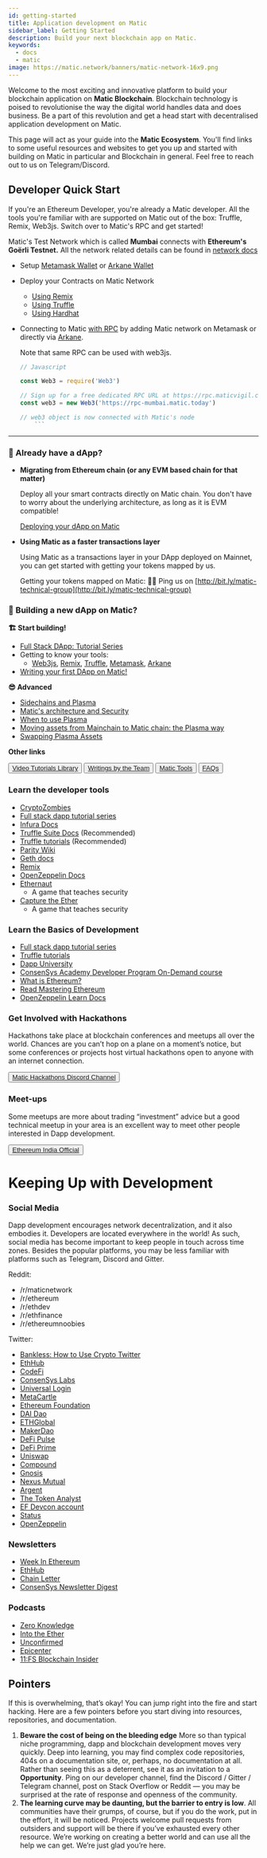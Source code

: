 ```yaml
---
id: getting-started
title: Application development on Matic
sidebar_label: Getting Started
description: Build your next blockchain app on Matic.
keywords:
  - docs
  - matic
image: https://matic.network/banners/matic-network-16x9.png 
---
```


Welcome to the most exciting and innovative platform to build your blockchain application on **Matic Blockchain**. Blockchain technology is poised to revolutionise the way the digital world handles data and does business. Be a part of this revolution and get a head start with decentralised application development on Matic.

This page will act as your guide into the **Matic Ecosystem**. You'll find links to some useful resources and websites to get you up and started with building on Matic in particular and Blockchain in general. Feel free to reach out to us on Telegram/Discord. 

## **Developer Quick Start**

If you're an Ethereum Developer, you're already a Matic developer. 
All the tools you're familiar with are supported on Matic out of the box: Truffle, Remix, Web3js. 
Switch over to Matic's RPC and get started!

Matic's Test Network which is called **Mumbai** connects with **Ethereum's Goërli Testnet.** 
All the network related details can be found in [network docs](/docs/develop/network-details/network) 

- Setup [Metamask Wallet](/docs/develop/metamask/hello) or [Arkane Wallet](/docs/develop/wallets/arkane/intro)
- Deploy your Contracts on Matic Network
    - [Using Remix](/docs/develop/remix)
    - [Using Truffle](/docs/develop/truffle)
    - [Using Hardhat](/docs/develop/hardhat)
- Connecting to Matic [with RPC](https://docs.matic.network/docs/develop/metamask/testnet) by adding Matic network on Metamask or directly via [Arkane](/docs/develop/wallets/arkane/network).

  Note that same RPC can be used with web3js.

    ```jsx
    // Javascript 

    const Web3 = require('Web3')

    // Sign up for a free dedicated RPC URL at https://rpc.maticvigil.com/ or other hosted node providers.
    const web3 = new Web3('https://rpc-mumbai.matic.today')

    // web3 object is now connected with Matic's node
        ```

---

### **🦕 Already have a dApp?**

- **Migrating from Ethereum chain (or any EVM based chain for that matter)**

    Deploy all your smart contracts directly on Matic chain. You don't have to worry about the underlying architecture, as long as it is EVM compatible!

    [Deploying your dApp on Matic](https://docs.matic.network/docs/integrate/quickstart)

- **Using Matic as a faster transactions layer**

    Using Matic as a transactions layer in your DApp deployed on Mainnet, you can get started with getting your tokens mapped by us.

    Getting your tokens mapped on Matic: 👋🏼 Ping us on [http://bit.ly/matic-technical-group](http://bit.ly/matic-technical-group)

### **🌱 Building a new dApp on Matic?**

**🏗️ Start building!**

- [Full Stack DApp: Tutorial Series](https://kauri.io/full-stack-dapp-tutorial-series/5b8e401ee727370001c942e3/c)
- Getting to know your tools:
    - [Web3js](https://www.dappuniversity.com/articles/web3-js-intro), [Remix](https://docs.matic.network/docs/develop/remix/), [Truffle](https://docs.matic.network/docs/develop/truffle), [Metamask](https://docs.matic.network/docs/develop/metamask/hello), [Arkane](/docs/develop/wallets/arkane/intro)
- [Writing your first DApp on Matic!](https://docs.matic.network/docs/develop/full-stack-dapp-with-pos)

**😎 Advanced**

- [Sidechains and Plasma](https://docs.matic.network/docs/home/blockchain-basics/sidechain)
- [Matic's architecture and Security](https://docs.matic.network/docs/home/architecture/components)
- [When to use Plasma](https://docs.matic.network/docs/home/architecture/security-models)
- [Moving assets from Mainchain to Matic chain: the Plasma way](https://docs.matic.network/docs/develop/maticjs/getting-started)
- [Swapping Plasma Assets](https://docs.matic.network/docs/develop/advanced/swap-assets)

**Other links**

<div style={{textAlign: 'center', paddingTop: '15px', paddingBottom: '15px'}}>
  <button className="btn btn-primary btn-md mx-4">
    <a href="https://www.notion.so/Video-Tutorials-Library-f16cbb8c3d9d47d8bc809e06519f110c" target="_blank" style={{color: 'inherit'}}>
      Video Tutorials Library
    </a>
  </button>

  <button className="btn btn-primary btn-md mx-4">
    <a href="https://www.notion.so/Writings-by-the-Team-c979819406894abb964cb50ae197f376" target="_blank" style={{color: 'inherit'}}>
      Writings by the Team
    </a>
  </button>

  <button className="btn btn-primary btn-md mx-4">
    <a href="https://www.notion.so/f5739c3ed3cc40e3ae71d5935a72143d" target="_blank" style={{color: 'inherit'}}>
      Matic Tools
    </a>
  </button>

  <button className="btn btn-primary btn-md mx-4">
    <a href="https://www.notion.so/FAQs-2192c487105342ae90c54efadd101cac" target="_blank" style={{color: 'inherit'}}>
      FAQs
    </a>
  </button>
</div>

### **Learn the developer tools**

- [CryptoZombies](https://cryptozombies.io/)
- [Full stack dapp tutorial series](https://kauri.io/collection/5b8e401ee727370001c942e3/full-stack-dapp-tutorial-series)
- [Infura Docs](https://infura.io/docs)
- [Truffle Suite Docs](https://www.trufflesuite.com/docs) (Recommended)
- [Truffle tutorials](https://www.trufflesuite.com/tutorials) (Recommended)
- [Parity Wiki](https://wiki.parity.io/)
- [Geth docs](https://geth.ethereum.org/)
- [Remix](https://remix.ethereum.org/)
- [OpenZeppelin Docs](https://docs.openzeppelin.com/)
- [Ethernaut](https://ethernaut.openzeppelin.com/)
    - A game that teaches security
- [Capture the Ether](https://capturetheether.com/)
    - A game that teaches security

### **Learn the Basics of Development**

- [Full stack dapp tutorial series](https://kauri.io/collection/5b8e401ee727370001c942e3/full-stack-dapp-tutorial-series)
- [Truffle tutorials](https://www.trufflesuite.com/tutorials)
- [Dapp University](https://www.youtube.com/channel/UCY0xL8V6NzzFcwzHCgB8orQ)
- [ConsenSys Academy Developer Program On-Demand course](https://consensys.net/academy/ondemand/)
- [What is Ethereum?](https://blockgeeks.com/guides/ethereum/)
- [Read Mastering Ethereum](https://github.com/ethereumbook/ethereumbook)
- [OpenZeppelin Learn Docs](https://docs.openzeppelin.com/learn/)

### **Get Involved with Hackathons**

Hackathons take place at blockchain conferences and meetups all over the world. Chances are you can’t hop on a plane on a moment’s notice, but some conferences or projects host virtual hackathons open to anyone with an internet connection.

<div style={{textAlign: 'center', paddingTop: '15px', paddingBottom: '15px'}}>
  <button className="btn btn-primary btn-md">
    <a href="https://discord.gg/yCj3gc" target="_blank" style={{color: 'inherit'}}>
      Matic Hackathons Discord Channel
    </a>
  </button>
</div>

### **Meet-ups**

Some meetups are more about trading “investment” advice but a good technical meetup in your area is an excellent way to meet other people interested in Dapp development.

<div style={{textAlign: 'center', paddingTop: '15px', paddingBottom: '15px'}}>
  <button className="btn btn-primary btn-md">
    <a href="https://t.me/EthereumIndiaOfficial" target="_blank" style={{color: 'inherit'}}>
    Ethereum India Official
    </a>
  </button>
</div>

# **Keeping Up with Development**

### **Social Media**

Dapp development encourages network decentralization, and it also embodies it. Developers are located everywhere in the world! As such, social media has become important to keep people in touch across time zones. Besides the popular platforms, you may be less familiar with platforms such as Telegram, Discord and Gitter.

Reddit:

- /r/maticnetwork
- /r/ethereum
- /r/ethdev
- /r/ethfinance
- /r/ethereumnoobies

Twitter:

- [Bankless: How to Use Crypto Twitter](https://bankless.substack.com/p/how-to-use-crypto-twitter-to-level-77c)
- [EthHub](https://twitter.com/ethhub_io)
- [CodeFi](https://twitter.com/ConsenSysCodefi)
- [ConsenSys Labs](https://twitter.com/ConsenSysLabs)
- [Universal Login](https://twitter.com/unilogin)
- [MetaCartle](https://twitter.com/meta_cartel)
- [Ethereum Foundation](https://twitter.com/ethereum)
- [DAI Dao](https://twitter.com/rDAI_dao)
- [ETHGlobal](https://twitter.com/ETHGlobal)
- [MakerDao](https://twitter.com/MakerDAO)
- [DeFi Pulse](https://twitter.com/defipulse)
- [DeFi Prime](https://twitter.com/defiprime)
- [Uniswap](https://twitter.com/UniswapExchange)
- [Compound](https://twitter.com/compoundfinance)
- [Gnosis](https://twitter.com/gnosisPM)
- [Nexus Mutual](https://twitter.com/NexusMutual)
- [Argent](https://twitter.com/argentHQ)
- [The Token Analyst](https://twitter.com/thetokenanalyst)
- [EF Devcon account](https://twitter.com/EFDevcon)
- [Status](https://twitter.com/ethstatus?lang=en)
- [OpenZeppelin](https://twitter.com/openzeppelin)

### **Newsletters**

- [Week In Ethereum](https://weekinethereumnews.com/)
- [EthHub](https://ethhub.io/)
- [Chain Letter](https://forms.technologyreview.com/chain-letter/)
- [ConsenSys Newsletter Digest](https://share.hsforms.com/1HiFwsb55S5GUf-EOe0KP8Q2urwb?email=)

### **Podcasts**

- [Zero Knowledge](https://www.zeroknowledge.fm/)
- [Into the Ether](https://ethhub.substack.com/)
- [Unconfirmed](https://unconfirmed.libsyn.com/)
- [Epicenter](https://epicenter.tv/)
- [11:FS Blockchain Insider](https://bi.11fs.com/)

## Pointers

If this is overwhelming, that’s okay! You can jump right into the fire and start hacking. Here are a few pointers before you start diving into resources, repositories, and documentation.

1. **Beware the cost of being on the bleeding edge** More so than typical niche programming, dapp and blockchain development moves very quickly. Deep into learning, you may find complex code repositories, 404s on a documentation site, or, perhaps, no documentation at all. Rather than seeing this as a deterrent, see it as an invitation to a **Opportunity**. Ping on our developer channel, find the Discord / Gitter / Telegram channel, post on Stack Overflow or Reddit — you may be surprised at the rate of response and openness of the community.
2. **The learning curve may be daunting, but the barrier to entry is low**. All communities have their grumps, of course, but if you do the work, put in the effort, it will be noticed. Projects welcome pull requests from outsiders and support will be there if you’ve exhausted every other resource. We’re working on creating a better world and can use all the help we can get. We’re just glad you’re here.

